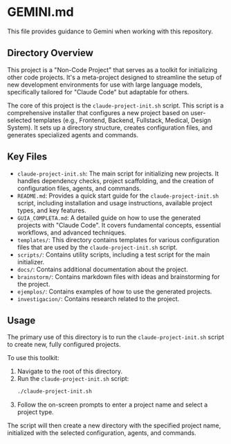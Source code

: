 # GEMINI.md

This file provides guidance to Gemini when working with this repository.

## Directory Overview

This project is a "Non-Code Project" that serves as a toolkit for initializing other code projects. It's a meta-project designed to streamline the setup of new development environments for use with large language models, specifically tailored for "Claude Code" but adaptable for others.

The core of this project is the `claude-project-init.sh` script. This script is a comprehensive installer that configures a new project based on user-selected templates (e.g., Frontend, Backend, Fullstack, Medical, Design System). It sets up a directory structure, creates configuration files, and generates specialized agents and commands.

## Key Files

- `claude-project-init.sh`: The main script for initializing new projects. It handles dependency checks, project scaffolding, and the creation of configuration files, agents, and commands.
- `README.md`: Provides a quick start guide for the `claude-project-init.sh` script, including installation and usage instructions, available project types, and key features.
- `GUIA_COMPLETA.md`: A detailed guide on how to use the generated projects with "Claude Code". It covers fundamental concepts, essential workflows, and advanced techniques.
- `templates/`: This directory contains templates for various configuration files that are used by the `claude-project-init.sh` script.
- `scripts/`: Contains utility scripts, including a test script for the main initializer.
- `docs/`: Contains additional documentation about the project.
- `brainstorm/`: Contains markdown files with ideas and brainstorming for the project.
- `ejemplos/`: Contains examples of how to use the generated projects.
- `investigacion/`: Contains research related to the project.

## Usage

The primary use of this directory is to run the `claude-project-init.sh` script to create new, fully configured projects.

To use this toolkit:

1.  Navigate to the root of this directory.
2.  Run the `claude-project-init.sh` script:
    ```bash
    ./claude-project-init.sh
    ```
3.  Follow the on-screen prompts to enter a project name and select a project type.

The script will then create a new directory with the specified project name, initialized with the selected configuration, agents, and commands.
